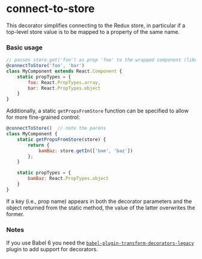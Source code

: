 # connect-to-store

This decorator simplifies connecting to the Redux store, in particular if a top-level store value is to be mapped to a property of the same name.

### Basic usage
```js
// passes store.get('foo') as prop 'foo' to the wrapped component (likewise with 'bar')
@connectToStore('foo', 'bar')
class MyComponent extends React.Component {
    static propTypes = {
        foo: React.PropTypes.array,
        bar: React.PropTypes.object
    }
}
```

Additionally, a static `getPropsFromStore` function can be specified to allow for more fine-grained control:
```js
@connectToStore()  // note the parens
class MyComponent {
    static getPropsFromStore(store) {
        return {
            bamBaz: store.getIn(['bam', 'baz'])
        };
    }

    static propTypes = {
        bamBaz: React.PropTypes.object
    }
}
````

If a key (i.e., prop name) appears in both the decorator parameters and the object returned from the static method,
the value of the latter overwrites the former.


### Notes

If you use Babel 6 you need the [`babel-plugin-transform-decorators-legacy`](https://github.com/loganfsmyth/babel-plugin-transform-decorators-legacy) plugin to add support for decorators.
